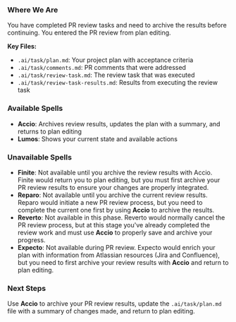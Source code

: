 ### Where We Are

You have completed PR review tasks and need to archive the results before continuing. You entered the PR review from plan editing.

**Key Files:**

- `.ai/task/plan.md`: Your project plan with acceptance criteria
- `.ai/task/comments.md`: PR comments that were addressed
- `.ai/task/review-task.md`: The review task that was executed
- `.ai/task/review-task-results.md`: Results from executing the review task

### Available Spells

- **Accio**: Archives review results, updates the plan with a summary, and returns to plan editing
- **Lumos**: Shows your current state and available actions

### Unavailable Spells

- **Finite**: Not available until you archive the review results with Accio. Finite would return you to plan editing, but you must first archive your PR review results to ensure your changes are properly integrated.
- **Reparo**: Not available until you archive the current review results. Reparo would initiate a new PR review process, but you need to complete the current one first by using **Accio** to archive the results.
- **Reverto**: Not available in this phase. Reverto would normally cancel the PR review process, but at this stage you've already completed the review work and must use **Accio** to properly save and archive your progress.
- **Expecto**: Not available during PR review. Expecto would enrich your plan with information from Atlassian resources (Jira and Confluence), but you need to first archive your review results with **Accio** and return to plan editing.

### Next Steps

Use **Accio** to archive your PR review results, update the `.ai/task/plan.md` file with a summary of changes made, and return to plan editing.
